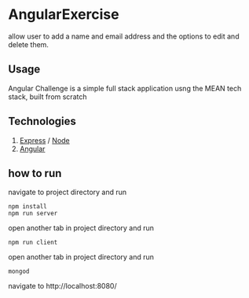 # AngularExercise

allow user to add a name and email address and the options to edit and delete them.

## Usage

Angular Challenge is a simple full stack application usng the MEAN tech stack, built from scratch

## Technologies
  1. [Express](https://expressjs.com/) / [Node](https://nodejs.org/en/n)
  2. [Angular](https://angular.io/)

## how to run

navigate to project directory and run

```
npm install
npm run server
```

open another tab in project directory and run

```
npm run client
```

open another tab  in project directory and run 
```
mongod
```

navigate to http://localhost:8080/

